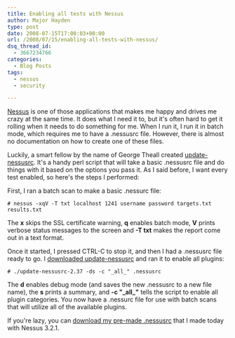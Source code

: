 ```yaml
---
title: Enabling all tests with Nessus
author: Major Hayden
type: post
date: 2008-07-15T17:00:03+00:00
url: /2008/07/15/enabling-all-tests-with-nessus/
dsq_thread_id:
  - 3667234766
categories:
  - Blog Posts
tags:
  - nessus
  - security

---
```

[Nessus][1] is one of those applications that makes me happy and drives me crazy at the same time. It does what I need it to, but it's often hard to get it rolling when it needs to do something for me. When I run it, I run it in batch mode, which requires me to have a .nessusrc file. However, there is almost no documentation on how to create one of these files.

Luckily, a smart fellow by the name of George Theall created [update-nessusrc][2]. It's a handy perl script that will take a basic .nessusrc file and do things with it based on the options you pass it. As I said before, I want every test enabled, so here's the steps I performed:

First, I ran a batch scan to make a basic .nessurc file:

`# nessus -xqV -T txt localhost 1241 username password targets.txt results.txt`

The **x** skips the SSL certificate warning, **q** enables batch mode, **V** prints verbose status messages to the screen and **-T txt** makes the report come out in a text format.

Once it started, I pressed CTRL-C to stop it, and then I had a .nessusrc file ready to go. I [downloaded update-nessusrc][2] and ran it to enable all plugins:

`# ./update-nessusrc-2.37 -ds -c "_all_" .nessusrc`

The **d** enables debug mode (and saves the new .nessusrc to a new file name), the **s** prints a summary, and **-c "\_all\_"** tells the script to enable all plugin categories. You now have a .nessurc file for use with batch scans that will utilize all of the available plugins.

If you're lazy, you can [download my pre-made .nessusrc][3] that I made today with Nessus 3.2.1.

 [1]: http://nessus.org
 [2]: http://www.tifaware.com/perl/update-nessusrc/
 [3]: /wp-content/nessusrc.txt
